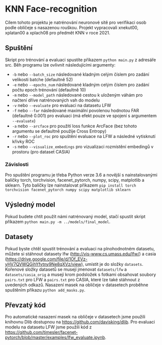 # KNN Face-recognition
Cílem tohoto projektu je natrénování neuronové sítě pro verifikaci osob podle obličeje s nasazenou rouškou. 
Projekt vypracovali xnekut00, xplatan00 a xplach08 pro předmět KNN v roce 2021.
## Spuštění
Skript pro trénování a evaluaci spustíte příkazem `python main.py` z adresáře src. Běh programu lze ovlivnit následujícími argumenty:
* `-b` nebo `--batch_size` následované kladným celým číslem pro zadání velikosti batche (defaultně 52)
* `-e` nebo `--epochs_num` následované kladným celým číslem pro zadání počtu epoch trénování (defaultně 10)
* `-m` nebo `--model_path` následované cestou k uloženým váhám pro načtení dříve natrénovaných vah do modelu
* `-v` nebo `--evaluate` pro evaluaci na datasetu LFW
* `-f` nebo `--far` následované maximální povolenou hodnotou FAR (defaultně 0.001) pro evaluaci (má efekt pouze ve spojení s argumentem `--evaluate`)
* `-a` nebo `--arcface` pro použití loss funkce ArcFace (bez tohoto argumentu se defaultně použije Cross Entropy)
* `-r` nebo `--plot_roc` pro spuštění evaluace na LFW a následné vytisknutí křivky ROC 
* `-s` nebo `--visualize_embedings` pro vizualizaci rozmístění embedingů v prostoru (pro dataset CASIA)

### Závislosti
Pro spuštění programu je třeba Python verze 3.6 a novější s nainstalovanými balíčky torch, torchvision, facenet_pytorch, numpy, scipy, matplotlib a sklearn.
Tyto balíčky lze nainstalovat příkazem 
`pip install torch torchvision facenet_pytorch numpy scipy matplotlib sklearn`

## Výsledný model
Pokud budete chtít použít námi natrénovaný model, stačí spustit skript příkazem `python main.py -m ../models/final_model`.

## Datasety
Pokud byste chtěl spustit trénování a evaluaci na plnohodnotném datasetu, můžete si stáhnout datasety lfw (http://vis-www.cs.umass.edu/lfw/) a casia (https://drive.google.com/file/d/1Of_EVz-yHV7QVWQGihYfvtny9Ne8qXVz/view), umístit je do složky `datasets`. Kořenové složky datasetů se musejí jmenovat `datasets/lfw` a `datasets/casia_orig` a musejí krom podsložek s fotkami obsahovat soubory `pairs.txt` pro LFW a `pairs.txt` pro CASIA, které lze také stáhnout z uvedených odkazů. Nasazení masek na obličeje v datasetech proběhne spuštěním příkazu `python add_masks.py`.

## Převzatý kód
Pro automatické nasazení masek na obličeje v datasetech jsme použili knihovnu Dlib dostupnou na https://github.com/davisking/dlib.
Pro evaluaci modelu na datasetu LFW jsme použili kód z https://github.com/timesler/facenet-pytorch/blob/master/examples/lfw_evaluate.ipynb.